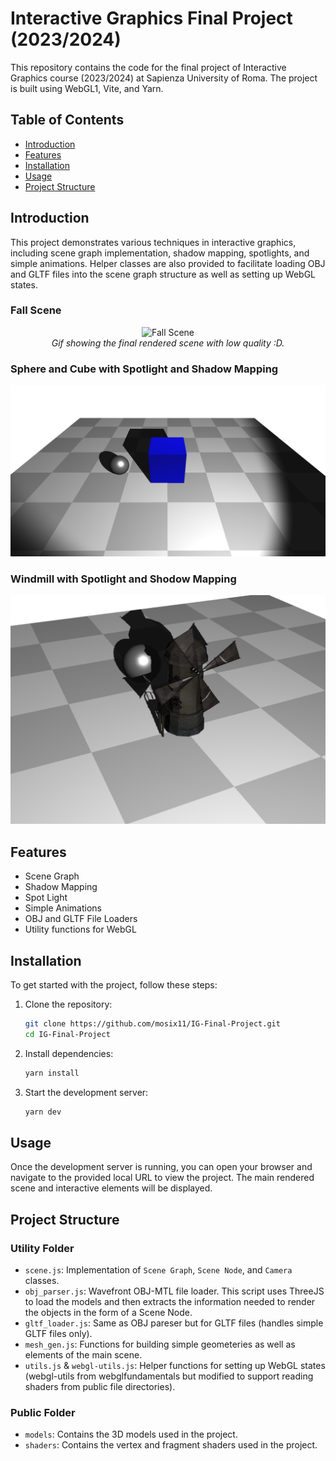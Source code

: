 # Interactive Graphics Final Project (2023/2024)

This repository contains the code for the final project of Interactive Graphics course (2023/2024) at Sapienza University of Roma. The project is built using WebGL1, Vite, and Yarn.

## Table of Contents
- [Introduction](#introduction)
- [Features](#features)
- [Installation](#installation)
- [Usage](#usage)
- [Project Structure](#project-structure)

## Introduction
This project demonstrates various techniques in interactive graphics, including scene graph implementation, shadow mapping, spotlights, and simple animations. Helper classes are also provided to facilitate loading OBJ and GLTF files into the scene graph structure as well as setting up WebGL states.
### Fall Scene
<p align="center">
  <img src="media/fall-scene.gif" alt="Fall Scene" width="600"/>
  <br>
  <em>Gif showing the final rendered scene with low quality :D.</em>
</p>

### Sphere and Cube with Spotlight and Shadow Mapping
<p align="center">
  <img src="media/sphere-cube.png" alt="Sphere and Cube" width="600"/>
</p>

### Windmill with Spotlight and Shodow Mapping
<p align="center">
  <img src="media/windmill.png" alt="Windmill" width="600"/>
</p>


## Features
- Scene Graph
- Shadow Mapping
- Spot Light
- Simple Animations
- OBJ and GLTF File Loaders
- Utility functions for WebGL

## Installation
To get started with the project, follow these steps:

1. Clone the repository:
    ```bash
    git clone https://github.com/mosix11/IG-Final-Project.git
    cd IG-Final-Project
    ```

2. Install dependencies:
    ```bash
    yarn install
    ```

3. Start the development server:
    ```bash
    yarn dev
    ```

## Usage
Once the development server is running, you can open your browser and navigate to the provided local URL to view the project. The main rendered scene and interactive elements will be displayed.

## Project Structure
### Utility Folder
- `scene.js`: Implementation of `Scene Graph`, `Scene Node`, and `Camera` classes.
- `obj_parser.js`: Wavefront OBJ-MTL file loader. This script uses ThreeJS to load the models and then extracts the information needed to render the objects in the form of a Scene Node.
- `gltf_loader.js`: Same as OBJ pareser but for GLTF files (handles simple GLTF files only).
- `mesh_gen.js`: Functions for building simple geometeries as well as elements of the main scene.
- `utils.js` & `webgl-utils.js`: Helper functions for setting up WebGL states (webgl-utils from webglfundamentals but modified to support reading shaders from public file directories).

### Public Folder
- `models`: Contains the 3D models used in the project.
- `shaders`: Contains the vertex and fragment shaders used in the project.

